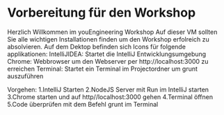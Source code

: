 # Vorbereitung für den Workshop
Herzlich Willkommen im youEngineering Workshop 
Auf dieser VM sollten Sie alle wichtigen Installationen finden um den Workshop erfolreich zu absolvieren.
Auf dem Dektop befinden sich Icons für folgende applikationen:
    IntelliJIDEA:    Startet die IntelliJ Entwicklungsumgebung
    Chrome:          Webbrowser um den Webserver per http://localhost:3000 zu erreichen
    Terminal:        Startet ein Terminal im Projectordner um grunt auszuführen

Vorgehen:
1.IntelliJ Starten
2.NodeJS Server mit Run im IntelliJ starten
3.Chrome starten und auf http//localhost:3000 gehen
4.Terminal öffnen
5.Code überprüfen mit dem Befehl grunt im Terminal